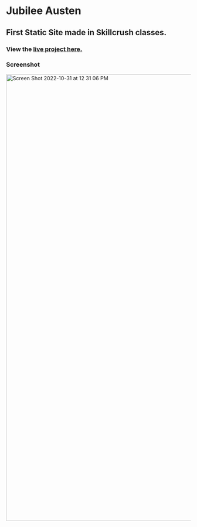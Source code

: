 # Jubilee Austen
## First Static Site made in Skillcrush classes.
### View the [live project here.](https://kirstendarling.github.io/Jubilee-Austen-Site/)

### Screenshot

<img width="1220" alt="Screen Shot 2022-10-31 at 12 31 06 PM" src="https://user-images.githubusercontent.com/54489152/199083195-535c0e58-066d-43f8-b52a-3b3e0c57c5d3.png">
